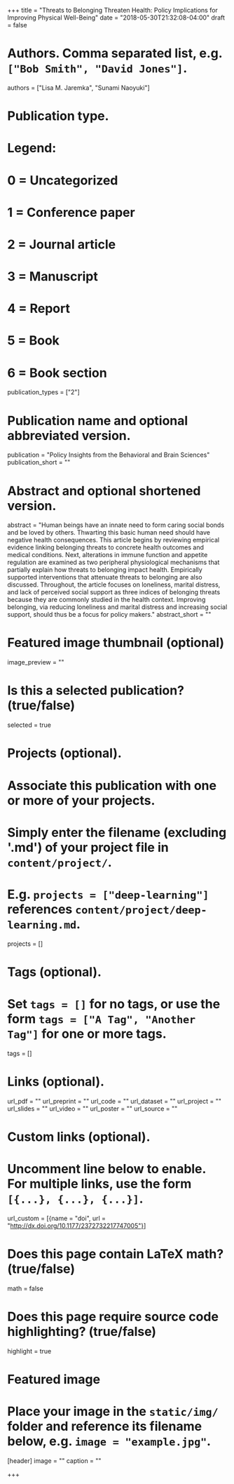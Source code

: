 +++
title = "Threats to Belonging Threaten Health: Policy Implications for Improving Physical Well-Being"
date = "2018-05-30T21:32:08-04:00"
draft = false

# Authors. Comma separated list, e.g. `["Bob Smith", "David Jones"]`.
authors = ["Lisa M. Jaremka", "Sunami Naoyuki"]

# Publication type.
# Legend:
# 0 = Uncategorized
# 1 = Conference paper
# 2 = Journal article
# 3 = Manuscript
# 4 = Report
# 5 = Book
# 6 = Book section
publication_types = ["2"]

# Publication name and optional abbreviated version.
publication = "Policy Insights from the Behavioral and Brain Sciences"
publication_short = ""

# Abstract and optional shortened version.
abstract = "Human beings have an innate need to form caring social bonds and be loved by others. Thwarting this basic human need should have negative health consequences. This article begins by reviewing empirical evidence linking belonging threats to concrete health outcomes and medical conditions. Next, alterations in immune function and appetite regulation are examined as two peripheral physiological mechanisms that partially explain how threats to belonging impact health. Empirically supported interventions that attenuate threats to belonging are also discussed. Throughout, the article focuses on loneliness, marital distress, and lack of perceived social support as three indices of belonging threats because they are commonly studied in the health context. Improving belonging, via reducing loneliness and marital distress and increasing social support, should thus be a focus for policy makers."
abstract_short = ""

# Featured image thumbnail (optional)
image_preview = ""

# Is this a selected publication? (true/false)
selected = true

# Projects (optional).
#   Associate this publication with one or more of your projects.
#   Simply enter the filename (excluding '.md') of your project file in `content/project/`.
#   E.g. `projects = ["deep-learning"]` references `content/project/deep-learning.md`.
projects = []

# Tags (optional).
#   Set `tags = []` for no tags, or use the form `tags = ["A Tag", "Another Tag"]` for one or more tags.
tags = []

# Links (optional).
url_pdf = ""
url_preprint = ""
url_code = ""
url_dataset = ""
url_project = ""
url_slides = ""
url_video = ""
url_poster = ""
url_source = ""

# Custom links (optional).
#   Uncomment line below to enable. For multiple links, use the form `[{...}, {...}, {...}]`.
url_custom = [{name = "doi", url = "http://dx.doi.org/10.1177/2372732217747005"}]

# Does this page contain LaTeX math? (true/false)
math = false

# Does this page require source code highlighting? (true/false)
highlight = true

# Featured image
# Place your image in the `static/img/` folder and reference its filename below, e.g. `image = "example.jpg"`.
[header]
image = ""
caption = ""

+++
